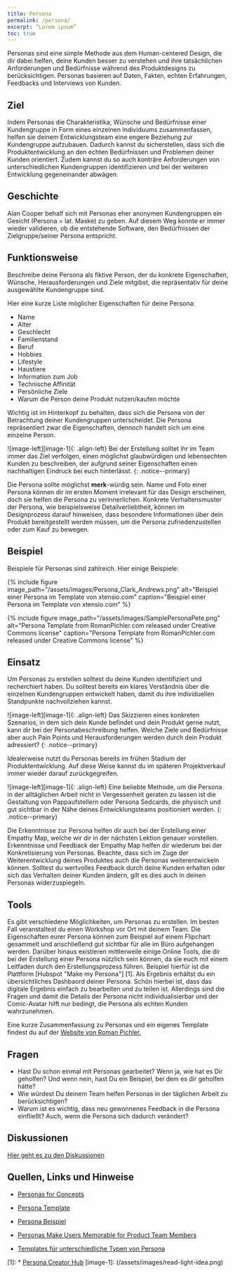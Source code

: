 ```yaml
---
title: Persona
permalink: /persona/
excerpt: “Lorem ipsum”
toc: true
---
```



Personas sind eine simple Methode aus dem Human-centered Design, die dir dabei helfen, deine Kunden besser zu verstehen und ihre tatsächlichen Anforderungen und Bedürfnisse während des Produktdesigns zu berücksichtigen. Personas basieren auf Daten, Fakten, echten Erfahrungen, Feedbacks und Interviews von Kunden. 

## Ziel
Indem Personas die Charakteristika, Wünsche und Bedürfnisse einer Kundengruppe in Form eines einzelnen Individuums zusammenfassen, helfen sie deinem Entwicklungsteam eine engere Beziehung zur Kundengruppe aufzubauen. Dadurch kannst du sicherstellen, dass sich die Produktentwicklung an den echten Bedürfnissen und Problemen deiner Kunden orientiert.
Zudem kannst du so auch konträre Anforderungen von unterschiedlichen Kundengruppen identifizieren und bei der weiteren Entwicklung gegeneinander abwägen.

## Geschichte 
Alan Cooper behalf sich mit Personas eher anonymen Kundengruppen ein Gesicht (Persona = lat. Maske) zu geben. Auf diesem Weg konnte er immer wieder validieren, ob die entstehende Software, den Bedürfnissen der Zielgruppe/seiner Persona entspricht. 

## Funktionsweise
Beschreibe deine Persona als fiktive Person, der du konkrete Eigenschaften, Wünsche, Herausforderungen und Ziele mitgibst, die repräsentativ für deine ausgewählte Kundengruppe sind.

Hier eine kurze Liste möglicher Eigenschaften für deine Persona: 

* Name
* Alter
* Geschlecht
* Familienstand
* Beruf
* Hobbies
* Lifestyle
* Haustiere
* Information zum Job
* Technische Affinität
* Persönliche Ziele
* Warum die Person deine Produkt nutzen/kaufen möchte

Wichtig ist im Hinterkopf zu behalten, dass sich die Persona von der Betrachtung deiner Kundengruppen unterscheidet. 
Die Persona repräsentiert zwar die Eigenschaften, dennoch handelt sich um eine einzelne Person. 


![image-left][image-1]{: .align-left}
Bei der Erstellung solltet ihr im Team immer das Ziel verfolgen, 
einen möglichst glaubwürdigen und lebensechten Kunden zu beschreiben, der aufgrund seiner Eigenschaften einen nachhaltigen Eindruck bei euch hinterlässt.
{: .notice--primary}

 
Die Persona sollte möglichst **merk**-würdig sein. Name und Foto einer Persona können dir im ersten Moment irrelevant für das Design erscheinen, 
doch sie helfen die Persona zu verinnerlichen. Konkrete Verhaltensmuster der Persona, wie beispielsweise Detailverliebtheit, können im Designprozess darauf hinweisen, 
dass besondere Informationen über dein Produkt bereitgestellt werden müssen, um die Persona zufriedenzustellen oder zum Kauf zu bewegen. 

## Beispiel
Beispiele für Personas sind zahlreich. Hier einige Beispiele:

{% include figure image_path="/assets/images/Persona_Clark_Andrews.png" alt="Beispiel einer Persona im Template von xtensio.com" caption="Beispiel einer Persona im Template von xtensio.com" %} 

{% include figure image_path="/assets/images/SamplePersonaPete.png" alt="Persona Template from RomanPichler.com released under Creative Commons license" caption="Persona Template from RomanPichler.com released under Creative Commons license" %}

## Einsatz

Um Personas zu erstellen solltest du deine Kunden identifiziert und recherchiert haben. 
Du solltest bereits ein klares Verständnis über die einzelnen Kundengruppen entwickelt haben, damit du ihre individuellen Standpunkte nachvollziehen kannst. 

![image-left][image-1]{: .align-left}
Das Skizzieren eines konkreten Szenarios, in dem sich dein Kunde befindet und dein Produkt gerne nutzt, kann dir bei der Personabeschreibung helfen.
Welche Ziele und Bedürfnisse aber auch Pain Points und Herausforderungen werden durch dein Produkt adressiert?
{: .notice--primary}

Idealerweise nutzt du Personas bereits im frühen Stadium der Produktentwicklung. Auf diese Weise kannst du im späteren Projektverkauf immer wieder darauf zurückgegreifen.

![image-left][image-1]{: .align-left}
Eine beliebte Methode, um die Persona in der alltäglichen Arbeit nicht in Vergessenheit geraten zu lassen ist die Gestaltung von Pappaufstellern oder Persona Sedcards, 
die physisch und gut sichtbar in der Nähe deines Entwicklungsteams positioniert werden.
{: .notice--primary}


Die Erkenntnisse zur Persona helfen dir auch bei der Erstellung einer Empathy Map, welche wir dir in der nächsten Lektion genauer vorstellen. Erkenntnisse und Feedback der Empathy Map helfen dir wiederum bei der Konkretisierung von Personas.
Beachte, dass sich im Zuge der Weiterentwicklung deines Produktes auch die Personas weiterentwickeln können. Solltest du wertvolles Feedback durch deine Kunden erhalten oder sich das Verhalten deiner Kunden ändern, gilt es dies auch in deinen Personas widerzuspiegeln.

## Tools
Es gibt verschiedene Möglichkeiten, um Personas zu erstellen. Im besten Fall veranstaltest du einen Workshop vor Ort mit deinem Team. Die Eigenschaften eurer Persona können zum Beispiel auf einem Flipchart gesammelt und anschließend gut sichtbar für alle im Büro aufgehangen werden.
Darüber hinaus existieren mittlerweile einige Online Tools, die dir bei der Erstellung einer Persona nützlich sein können, 
da sie euch mit einem Leitfaden durch den Erstellungsprozess führen. Beispiel hierfür ist die Plattform [Hubspot "Make my Persona"] [1]. 
Als Ergebnis erhältst du ein übersichtliches Dashbaord deiner Persona. Schön hierbei ist, dass das digitale Ergebnis einfach zu bearbeiten und zu teilen ist. 
Allerdings sind die Fragen und damit die Details der Persona nicht individualisierbar und der Comic-Avatar hilft nur bedingt, die Persona als echten Kunden wahrzunehmen.

Eine kurze Zusammenfassung zu Personas und ein eigenes Template findest du auf der [Website von Roman Pichler.](https://www.romanpichler.com/tools/the-persona-template)
## Fragen
* Hast Du schon einmal mit Personas gearbeitet? Wenn ja, wie hat es Dir geholfen? Und wenn nein, hast Du ein Beispiel, bei dem es dir geholfen hätte?
* Wie würdest Du deinem Team helfen Personas in der täglichen Arbeit zu berücksichtigen?
* Warum ist es wichtig, dass neu gewonnenes Feedback in die Persona einfließt? Auch, wenn die Persona sich dadurch verändert?

## Diskussionen
[Hier geht es zu den Diskussionen]()

## Quellen, Links und Hinweise
* [Personas for Concepts](https://challenges.openideo.com/blog/personas-for-concepts)
* [Persona Template](https://www.romanpichler.com/tools/the-persona-template)
* [Persona Beispiel](https://www.romanpichler.com/blog/persona-template-for-agile-product-management/)
* [Personas Make Users Memorable for Product Team Members](https://www.nngroup.com/articles/persona/)

* [Templates für unterschiedliche Typen von Persona](https://xtensio.com/user-persona/)

[1]: * [Persona Creator Hub](https://www.hubspot.de/make-my-persona)
[image-1]:	(/assets/images/read-light-idea.png)
